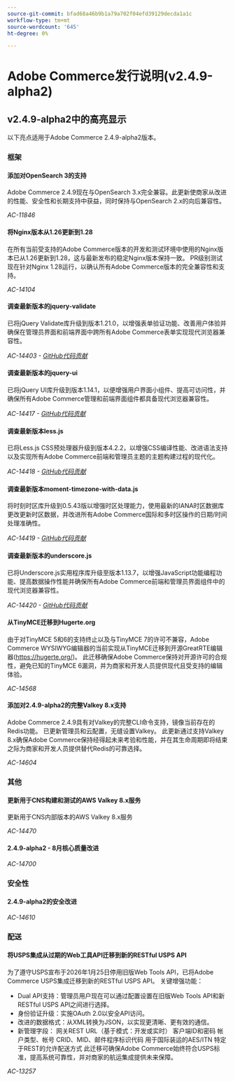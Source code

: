 ```yaml
---
source-git-commit: bfad68a46b9b1a79a702f04efd39129decda1a1c
workflow-type: tm+mt
source-wordcount: '645'
ht-degree: 0%

---
```

# Adobe Commerce发行说明(v2.4.9-alpha2)

## v2.4.9-alpha2中的高亮显示

以下亮点适用于Adobe Commerce 2.4.9-alpha2版本。

### 框架

#### 添加对OpenSearch 3的支持

Adobe Commerce 2.4.9现在与OpenSearch 3.x完全兼容。此更新使商家从改进的性能、安全性和长期支持中获益，同时保持与OpenSearch 2.x的向后兼容性。

_AC-11846_

#### 将Nginx版本从1.26更新到1.28

在所有当前受支持的Adobe Commerce版本的开发和测试环境中使用的Nginx版本已从1.26更新到1.28，这与最新发布的稳定Nginx版本保持一致。
PR级别测试现在针对Nginx 1.28运行，以确认所有Adobe Commerce版本的完全兼容性和支持。

_AC-14104_

#### 调查最新版本的jquery-validate

已将jQuery Validate库升级到版本1.21.0，以增强表单验证功能、改善用户体验并确保在管理员界面和前端界面中跨所有Adobe Commerce表单实现现代浏览器兼容性。

_AC-14403 - [GitHub代码贡献](https://github.com/magento/magento2/commit/98b2848a)_

#### 调查最新版本的jquery-ui

已将jQuery UI库升级到版本1.14.1，以便增强用户界面小组件、提高可访问性，并确保所有Adobe Commerce管理和前端界面组件都具备现代浏览器兼容性。

_AC-14417 - [GitHub代码贡献](https://github.com/magento/magento2/commit/77c589a6)_

#### 调查最新版本less.js

已将Less.js CSS预处理器升级到版本4.2.2，以增强CSS编译性能、改进语法支持以及实现所有Adobe Commerce前端和管理员主题的主题构建过程的现代化。

_AC-14418 - [GitHub代码贡献](https://github.com/magento/magento2/commit/98b2848a)_

#### 调查最新版本moment-timezone-with-data.js

将时刻时区库升级到0.5.43版以增强时区处理能力，使用最新的IANA时区数据库更改更新时区数据，并改进所有Adobe Commerce国际和多时区操作的日期/时间处理准确性。

_AC-14419 - [GitHub代码贡献](https://github.com/magento/magento2/commit/98b2848a)_

#### 调查最新版本的underscore.js

已将Underscore.js实用程序库升级至版本1.13.7，以增强JavaScript功能编程功能、提高数据操作性能并确保所有Adobe Commerce前端和管理员界面组件中的现代浏览器兼容性。

_AC-14420 - [GitHub代码贡献](https://github.com/magento/magento2/commit/98b2848a)_

#### 从TinyMCE迁移到Hugerte.org

由于对TinyMCE 5和6的支持终止以及与TinyMCE 7的许可不兼容，Adobe Commerce WYSIWYG编辑器的当前实现从TinyMCE迁移到开源GreatRTE编辑器(https://hugerte.org/)。
此迁移确保Adobe Commerce保持对开源许可的合规性，避免已知的TinyMCE 6漏洞，并为商家和开发人员提供现代且受支持的编辑体验。

_AC-14568_

#### 添加对2.4.9-alpha2的完整Valkey 8.x支持

Adobe Commerce 2.4.9具有对Valkey的完整CLI命令支持，镜像当前存在的Redis功能。 已更新管理员和云配置，无缝设置Valkey。
此更新通过支持Valkey 8.x确保Adobe Commerce保持经得起未来考验和性能，并在其生命周期即将结束之际为商家和开发人员提供替代Redis的可靠选择。

_AC-14604_

### 其他

#### 更新用于CNS构建和测试的AWS Valkey 8.x服务

更新用于CNS内部版本的AWS Valkey 8.x服务

_AC-14470_

#### 2.4.9-alpha2 - 8月核心质量改进

_AC-14700_

### 安全性

#### 2.4.9-alpha2的安全改进

_AC-14610_

### 配送

#### 将USPS集成从过期的Web工具API迁移到新的RESTful USPS API

为了遵守USPS宣布于2026年1月25日停用旧版Web Tools API，已将Adobe Commerce USPS集成迁移到新的RESTful USPS API。
关键增强功能：
- Dual API支持：管理员用户现在可以通过配置设置在旧版Web Tools API和新RESTful USPS API之间进行选择。
- 身份验证升级：实施OAuth 2.0以安全API访问。
- 改进的数据格式：从XML转换为JSON，以实现更清晰、更有效的通信。
- 新管理字段：
网关REST URL（基于模式：开发或实时）
客户端ID和密码
帐户类型、帐号
CRID、MID、邮件程序标识代码
用于国际装运的AES/ITN
特定于REST的允许配送方式
此迁移可确保Adobe Commerce始终符合USPS标准，提高系统可靠性，并对商家的航运集成提供未来保障。

_AC-13257_
